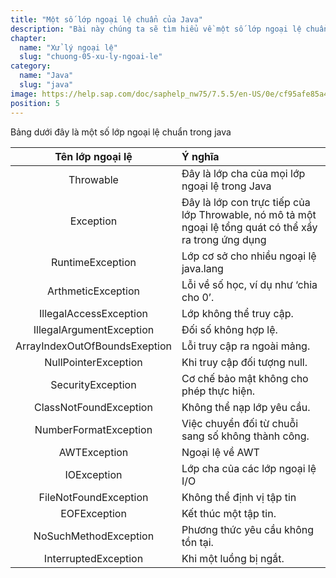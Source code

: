 ```yaml
---
title: "Một số lớp ngoại lệ chuẩn của Java"
description: "Bài này chúng ta sẽ tìm hiểu về một số lớp ngoại lệ chuẩn của Java, tự học lập trình java, chia sẻ kiến thức về java"
chapter:
  name: "Xử lý ngoại lệ"
  slug: "chuong-05-xu-ly-ngoai-le"
category:
  name: "Java"
  slug: "java"
image: https://help.sap.com/doc/saphelp_nw75/7.5.5/en-US/0e/cf95afe85a470193719866cabd50db/loioc52db5d8c14148c2adec3d36716dea51_LowRes.png
position: 5
---
```


Bảng dưới đây là một số lớp ngoại lệ chuẩn trong java

|       Tên lớp ngoại lệ        | Ý nghĩa                                                                                                  |
| :---------------------------: | :------------------------------------------------------------------------------------------------------- |
|           Throwable           | Đây là lớp cha của mọi lớp ngoại lệ trong Java                                                           |
|           Exception           | Đây là lớp con trực tiếp của lớp Throwable, nó mô tả một ngoại lệ tổng quát có thể xẩy ra trong ứng dụng |
|       RuntimeException        | Lớp cơ sở cho nhiều ngoại lệ java.lang                                                                   |
|      ArthmeticException       | Lỗi về số học, ví dụ như ‘chia cho 0’.                                                                   |
|    IllegalAccessException     | Lớp không thể truy cập.                                                                                  |
|   IllegalArgumentException    | Đối số không hợp lệ.                                                                                     |
| ArrayIndexOutOfBoundsExeption | Lỗi truy cập ra ngoài mảng.                                                                              |
|     NullPointerException      | Khi truy cập đối tượng null.                                                                             |
|       SecurityException       | Cơ chế bảo mật không cho phép thực hiện.                                                                 |
|    ClassNotFoundException     | Không thể nạp lớp yêu cầu.                                                                               |
|     NumberFormatException     | Việc chuyển đối từ chuỗi sang số không thành công.                                                       |
|         AWTException          | Ngoại lệ về AWT                                                                                          |
|          IOException          | Lớp cha của các lớp ngoại lệ I/O                                                                         |
|     FileNotFoundException     | Không thể định vị tập tin                                                                                |
|         EOFException          | Kết thúc một tập tin.                                                                                    |
|     NoSuchMethodException     | Phương thức yêu cầu không tồn tại.                                                                       |
|     InterruptedException      | Khi một luồng bị ngắt.                                                                                   |
